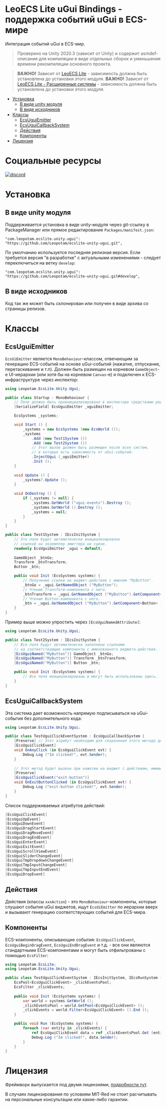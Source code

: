 # LeoECS Lite uGui Bindings - поддержка событий uGui в ECS-мире
Интеграция событий uGui в ECS-мир.

> Проверено на Unity 2020.3 (зависит от Unity) и содержит asmdef-описания для компиляции в виде отдельных сборок и уменьшения времени рекомпиляции основного проекта.

> **ВАЖНО!** Зависит от [LeoECS Lite](https://github.com/Leopotam/ecslite) - зависимость должна быть установлена до установки этого модуля.
> **ВАЖНО!** Зависит от [LeoECS Lite - Расширенные системы](https://github.com/Leopotam/ecslite-extendedsystems) - зависимость должна быть установлена до установки этого модуля.

* [Установка](#Установка)
    * [В виде unity модуля](#В-виде-unity-модуля)
    * [В виде исходников](#В-виде-исходников)
* [Классы](#Классы)
    * [EcsUguiEmitter](#EcsUguiEmitter)
    * [EcsUguiCallbackSystem](#EcsUguiCallbackSystem)
    * [Действия](#Действия)
    * [Компоненты](#Компоненты)
* [Лицензия](#Лицензия)

# Социальные ресурсы
[![discord](https://img.shields.io/discord/404358247621853185.svg?label=enter%20to%20discord%20server&style=for-the-badge&logo=discord)](https://discord.gg/5GZVde6)

# Установка

## В виде unity модуля
Поддерживается установка в виде unity-модуля через git-ссылку в PackageManager или прямое редактирование `Packages/manifest.json`:
```
"com.leopotam.ecslite.unity.ugui": "https://github.com/Leopotam/ecslite-unity-ugui.git",
```
По умолчанию используется последняя релизная версия. Если требуется версия "в разработке" с актуальными изменениями - следует переключиться на ветку `develop`:
```
"com.leopotam.ecslite.unity.ugui": "https://github.com/Leopotam/ecslite-unity-ugui.git#develop",
```

## В виде исходников
Код так же может быть склонирован или получен в виде архива со страницы релизов.

# Классы

## EcsUguiEmitter
`EcsUiEmitter` является `MonoBehaviour`-классом, отвечающим за генерацию ECS-событий на основе uGui-событий (нажатие, отпускание, перетаскивание и т.п).
Должен быть размещен на корневом `GameObject`-е UI-иерархии (или хотя бы на корневом `Canvas`-е) и подключен к ECS-инфраструктуре через инспектор:
```c#
using Leopotam.EcsLite.Unity.Ugui;

public class Startup : MonoBehaviour {
    // Поле должно быть проинициализировано в инспекторе средствами редактора Unity.
    [SerializeField] EcsUguiEmitter _uguiEmitter;

    EcsSystems _systems;

    void Start () {
        _systems = new EcsSystems (new EcsWorld ());
        _systems
            .Add (new Test1System ())
            .Add (new Test2System ())
            // Этот вызов должен быть размещен после всех систем,
            // в которых есть зависимость от uGui-событий.
            .InjectUgui (_uguiEmitter)
            .Init ();
    }
    
    void Update () {
        _systems?.Update ();
    }
    
    void OnDestroy () {
        if (_systems != null) {
            _systems.GetWorld ("ugui-events").Destroy ();
            _systems.GetWorld ().Destroy ();
            _systems = null;
        }
    }
}

public class Test1System : IEcsInitSystem {
    // Это поле будет автоматически инициализировано
    // ссылкой на экземпляр эмиттера на сцене.
    readonly EcsUguiEmitter _ugui = default;
    
    GameObject _btnGo;
    Transform _btnTransform;
    Button _btn;

    public void Init (EcsSystems systems) {
        // Получение ссылки на виджет-действие с именем "MyButton". 
        _btnGo = _ugui.GetNamedObject ("MyButton");
        // Чтение Transform-компонента с него.
        _btnTransform = _ugui.GetNamedObject ("MyButton").GetComponent<Transform> ();
        // Чтение Button-компонента с него.
        _btn = _ugui.GetNamedObject ("MyButton").GetComponent<Button> ();
    }
}
```
Пример выше можно упростить через `[EcsUguiNamedAttribute]`:
```c#
using Leopotam.EcsLite.Unity.Ugui;

public class Test2System : IEcsInitSystem {
    // Все поля будут автоматически заполнены ссылками
    // на соответствующие компоненты с именованного виджета-действия.
    [EcsUguiNamed("MyButton")] GameObject _btnGo;
    [EcsUguiNamed("MyButton")] Transform _btnTransform;
    [EcsUguiNamed("MyButton")] Button _btn;

    public void Init (EcsSystems systems) {
        // Все поля инициализированы и могут быть использованы здесь.
    }
}
```

## EcsUguiCallbackSystem
Эта система дает возможность напрямую подписываться на uGui-события без дополнительного кода:
```c#
using Leopotam.EcsLite.Unity.Ugui;

public class TestUguiClickEventSystem : EcsUguiCallbackSystem {
    [Preserve] // Этот атрибут необходим для сохранения этого метода для il2cpp.
    [EcsUguiClickEvent]
    void OnAnyClick (in EcsUguiClickEvent evt) {
        Debug.Log ("Im clicked!", evt.Sender);
    }
    
    // Этот метод будет вызван при нажатии на виджет с действием, имеющим имя "exit-button". 
    [Preserve]
    [EcsUguiClickEvent("exit-button")]
    void OnExitButtonClicked (in EcsUguiClickEvent evt) {
        Debug.Log ("exit-button clicked!", evt.Sender);
    }
}
```
Список поддерживаемых атрибутов действий:
```c#
[EcsUguiClickEvent]
[EcsUguiUpEvent]
[EcsUguiDownEvent]
[EcsUguiDragStartEvent]
[EcsUguiDragMoveEvent]
[EcsUguiDragEndEvent]
[EcsUguiEnterEvent]
[EcsUguiExitEvent]
[EcsUguiScrollViewEvent]
[EcsUguiSliderChangeEvent]
[EcsUguiTmpDropdownChangeEvent]
[EcsUguiTmpInputChangeEvent]
[EcsUguiTmpInputEndEvent]
[EcsUguiDropEvent]
```
## Действия
Действия (классы `xxxAction`) - это `MonoBehaviour`-компоненты, которые слушают события uGui виджетов, ищут `EcsUiEmitter` по иерархии вверх и вызывают генерацию соответствующих событий для ECS-мира.

## Компоненты
ECS-компоненты, описывающие события: `EcsUguiClickEvent`, `EcsUguiBeginDragEvent`, `EcsUguiEndDragEvent` и т.д. - все они являются стандартными ECS-компонентами и могут быть отфильтрованы с помощью `EcsFilter`:
```c#
using Leopotam.EcsLite;
using Leopotam.EcsLite.Unity.Ugui;

public class TestUguiClickEventSystem : IEcsInitSystem, IEcsRunSystem {
    EcsPool<EcsUguiClickEvent> _clickEventsPool;
    EcsFilter _clickEvents;
    
    public void Init (EcsSystems systems) {
        var world = systems.GetWorld ();
        _clickEventsPool = world.GetPool<EcsUguiClickEvent> (); 
        _clickEvents = world.Filter<EcsUguiClickEvent> ().End ();
    }

    public void Run (EcsSystems systems) {
        foreach (var entity in _clickEvents) {
            ref EcsUguiClickEvent data = ref _clickEventsPool.Get (entity);
            Debug.Log ("Im clicked!", data.Sender);
        }
    }
}
```

# Лицензия
Фреймворк выпускается под двумя лицензиями, [подробности тут](./LICENSE.md).

В случаях лицензирования по условиям MIT-Red не стоит расчитывать на
персональные консультации или какие-либо гарантии.